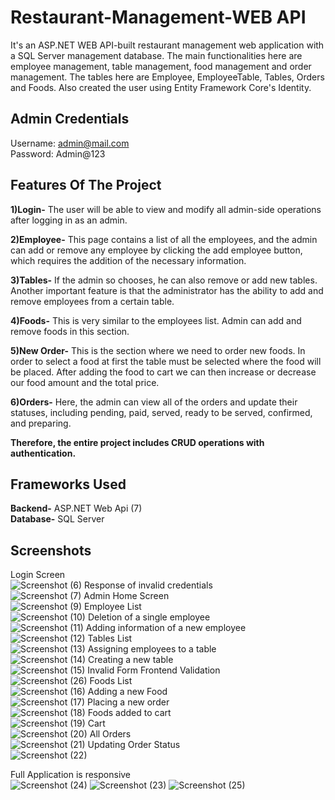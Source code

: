 # Restaurant-Management-WEB API

It's an ASP.NET WEB API-built restaurant management web application with a SQL Server management database. The main functionalities here are employee management, table management, food management and order management. The tables here are Employee, EmployeeTable, Tables, Orders and Foods. Also created the user using Entity Framework Core's Identity.


## Admin Credentials
Username: admin@mail.com \
Password: Admin@123

    
## Features Of The Project
**1)Login-** The user will be able to view and modify all admin-side operations after logging in as an admin. 

**2)Employee-** This page contains a list of all the employees, and the admin can add or remove any employee by clicking the add employee button, which requires the addition of the necessary information. 

**3)Tables-** If the admin so chooses, he can also remove or add new tables. Another important feature is that the administrator has the ability to add and remove employees from a certain table. 

**4)Foods-** This is very similar to the employees list. Admin can add and remove foods in this section. 

**5)New Order-** This is the section where we need to order new foods. In order to select a food at first the table must be selected where the food will be placed. After adding the food to cart we can then increase or decrease our food amount and the total price.

**6)Orders-** Here, the admin can view all of the orders and update their statuses, including pending, paid, served, ready to be served, confirmed, and preparing.

**Therefore, the entire project includes CRUD operations with authentication.**

## Frameworks Used

**Backend-** ASP.NET Web Api (7)\
**Database-** SQL Server


## Screenshots
Login Screen\
![Screenshot (6)](https://github.com/Shafin960/BSS-Restaurant/assets/72936822/0b5682ed-a02d-4091-9203-1c54b5c08236)
Response of invalid credentials\
![Screenshot (7)](https://github.com/Shafin960/BSS-Restaurant/assets/72936822/8d2bb5d8-fd47-4f72-bf2e-d3ffed78a81c)
Admin Home Screen\
![Screenshot (9)](https://github.com/Shafin960/BSS-Restaurant/assets/72936822/fdf3b273-7d62-4596-b8c9-9e93fef088ea)
Employee List\
![Screenshot (10)](https://github.com/Shafin960/BSS-Restaurant/assets/72936822/9ba5fded-2271-4ed8-b623-9774f9fac66e)
Deletion of a single employee\
![Screenshot (11)](https://github.com/Shafin960/BSS-Restaurant/assets/72936822/a87fc4be-41b4-42bd-8bca-c2b1dc67390b)
Adding information of a new employee\
![Screenshot (12)](https://github.com/Shafin960/BSS-Restaurant/assets/72936822/e0fbacfc-92c9-41b6-be2e-b863abbd6895)
Tables List\
![Screenshot (13)](https://github.com/Shafin960/BSS-Restaurant/assets/72936822/f8d05889-ef2a-4c08-ac77-7e0491429c2a)
Assigning employees to a table\
![Screenshot (14)](https://github.com/Shafin960/BSS-Restaurant/assets/72936822/2d701401-3435-4879-a97b-3cfcf9c19115)
Creating a new table\
![Screenshot (15)](https://github.com/Shafin960/BSS-Restaurant/assets/72936822/424ee44e-c91c-4223-8902-bba5a904994a)
Invalid Form Frontend Validation\
![Screenshot (26)](https://github.com/Shafin960/BSS-Restaurant/assets/72936822/3734d374-a9f7-4d8a-a6ac-b765c2b86d5a)
Foods List\
![Screenshot (16)](https://github.com/Shafin960/BSS-Restaurant/assets/72936822/e2940a3d-bbdc-4bcf-9ead-7120a25bcf0b)
Adding a new Food\
![Screenshot (17)](https://github.com/Shafin960/BSS-Restaurant/assets/72936822/0f62b485-413d-4cc9-9a8f-6654e7ebc4a6)
Placing a new order\
![Screenshot (18)](https://github.com/Shafin960/BSS-Restaurant/assets/72936822/43b273fc-b679-46fa-a0e1-73a3e625e9dc)
Foods added to cart\
![Screenshot (19)](https://github.com/Shafin960/BSS-Restaurant/assets/72936822/63e04c9b-7cbb-432a-8678-3d95b028490b)
Cart\
![Screenshot (20)](https://github.com/Shafin960/BSS-Restaurant/assets/72936822/64429460-2e31-4fd5-8203-5c4bfa83b50e)
All Orders\
![Screenshot (21)](https://github.com/Shafin960/BSS-Restaurant/assets/72936822/3fd6465e-07da-4d5d-8a0b-4b920939ed70)
Updating Order Status\
![Screenshot (22)](https://github.com/Shafin960/BSS-Restaurant/assets/72936822/9ba83e40-e7a0-482c-88f6-3c8897150e8d)

Full Application is responsive\
![Screenshot (24)](https://github.com/Shafin960/BSS-Restaurant/assets/72936822/76adc73c-cd2f-4aa5-a99d-23b574bcf90e)
![Screenshot (23)](https://github.com/Shafin960/BSS-Restaurant/assets/72936822/aefb6d85-0d5c-4781-b735-72dfc8e93465)
![Screenshot (25)](https://github.com/Shafin960/BSS-Restaurant/assets/72936822/92fde9e7-3a60-4b88-8527-1e4d239ed8df)
